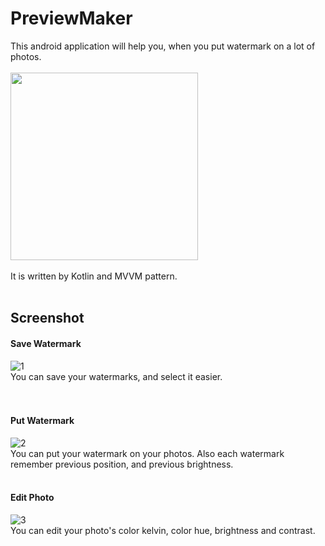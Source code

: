 # PreviewMaker
This android application will help you, when you put watermark on a lot of photos.
<br>
<br>
<a href='https://play.google.com/store/apps/details?id=com.tistory.deque.previewmaker&pcampaignid=MKT-Other-global-all-co-prtnr-py-PartBadge-Mar2515-1'><img alt='' width='300' src='https://play.google.com/intl/ko/badges/images/generic/ko_badge_web_generic.png'/></a>
<br>
<br>
It is written by Kotlin and MVVM pattern.
<br>
<br>

## Screenshot

#### Save Watermark
![1](https://user-images.githubusercontent.com/26534434/54178492-58ce0700-44d9-11e9-8c30-46fe10258c5d.jpg)
<br>
You can save your watermarks, and select it easier.  
<br>
<br>

#### Put Watermark
![2](https://user-images.githubusercontent.com/26534434/54178493-58ce0700-44d9-11e9-9ecf-06ee8b600270.jpg)
<br>
You can put your watermark on your photos. 
Also each watermark remember previous position, and previous brightness. 
<br>
<br>

#### Edit Photo
![3](https://user-images.githubusercontent.com/26534434/54178495-59669d80-44d9-11e9-8264-ec3f326c4ac4.jpg)
<br>
You can edit your photo's color kelvin, color hue, brightness and contrast.
<br>
<br>


